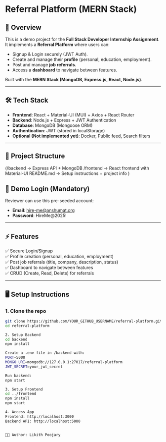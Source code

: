 # Referral Platform (MERN Stack)

## 🚀 Overview
This is a demo project for the **Full Stack Developer Internship Assignment**.  
It implements a **Referral Platform** where users can:
- Signup & Login securely (JWT Auth).
- Create and manage their **profile** (personal, education, employment).
- Post and manage **job referrals**.
- Access a **dashboard** to navigate between features.

Built with the **MERN Stack (MongoDB, Express.js, React, Node.js)**.

---

## 🛠️ Tech Stack
- **Frontend**: React + Material-UI (MUI) + Axios + React Router
- **Backend**: Node.js + Express + JWT Authentication
- **Database**: MongoDB (Mongoose ORM)
- **Authentication**: JWT (stored in localStorage)
- **Optional (Not implemented yet)**: Docker, Public feed, Search filters

---

## 📂 Project Structure

(/backend -> Express API + MongoDB
/frontend -> React frontend with Material-UI
README.md -> Setup instructions + project info
)

## 🔑 Demo Login (Mandatory)
Reviewer can use this pre-seeded account:

- **Email**: hire-me@anshumat.org  
- **Password**: HireMe@2025!  

---

## ⚡ Features
✅ Secure Login/Signup  
✅ Profile creation (personal, education, employment)  
✅ Post job referrals (title, company, description, status)  
✅ Dashboard to navigate between features  
✅ CRUD (Create, Read, Delete) for referrals  

---

## 🖥️ Setup Instructions

### 1. Clone the repo
```bash
git clone https://github.com/YOUR_GITHUB_USERNAME/referral-platform.git
cd referral-platform

2. Setup Backend
cd backend
npm install

Create a .env file in /backend with:
PORT=5000
MONGO_URI=mongodb://127.0.0.1:27017/referral-platform
JWT_SECRET=your_jwt_secret

Run backend:
npm start

3. Setup Frontend
cd ../frontend
npm install
npm start

4. Access App
Frontend: http://localhost:3000
Backend API: http://localhost:5000

  
👨‍💻 Author: Likith Poojary

